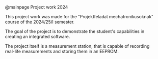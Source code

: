 @mainpage Project work 2024

This project work was made for the "Projektfeladat mechatronikusoknak" course of the 2024/25/I semester.

The goal of the project is to demonstrate the student's capabilities in creating an integrated software.

The project itself is a measurement station, that is capable of recording real-life measurements and storing them in an EEPROM.